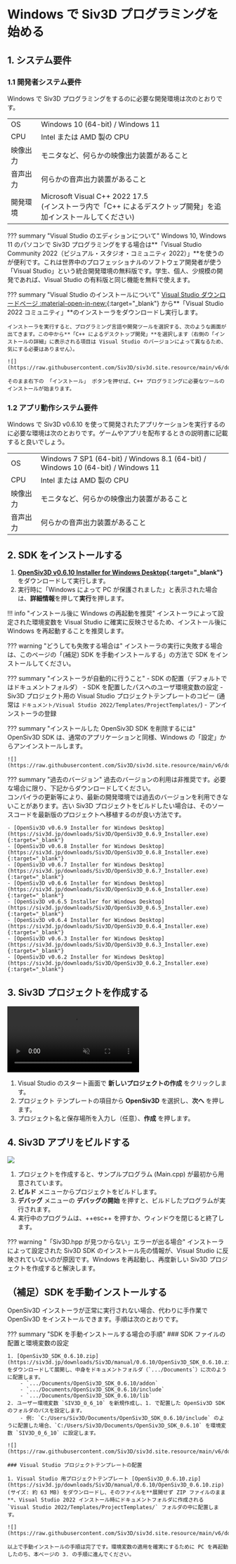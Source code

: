 # Windows で Siv3D プログラミングを始める

## 1. システム要件
### 1.1 開発者システム要件
Windows で Siv3D プログラミングをするのに必要な開発環境は次のとおりです。

|  |  |
|--|--|
| OS | Windows 10 (64-bit) /  Windows 11 |
| CPU | Intel または AMD 製の CPU |
| 映像出力 | モニタなど、何らかの映像出力装置があること |
| 音声出力 | 何らかの音声出力装置があること |
| 開発環境 | Microsoft Visual C++ 2022 17.5<br>(インストーラ内で「C++ によるデスクトップ開発」を追加インストールしてください) |

??? summary "Visual Studio のエディションについて"
	Windows 10, Windows 11 のパソコンで Siv3D プログラミングをする場合は**「Visual Studio Community 2022（ビジュアル・スタジオ・コミュニティ 2022）」**を使うのが便利です。これは世界中のプロフェッショナルのソフトウェア開発者が使う「Visual Studio」という統合開発環境の無料版です。学生、個人、少規模の開発であれば、Visual Studio の有料版と同じ機能を無料で使えます。

??? summary "Visual Studio のインストールについて"
	[Visual Studio ダウンロードページ :material-open-in-new:](https://visualstudio.microsoft.com/ja/downloads/){:target="_blank"} から**「Visual Studio 2022 コミュニティ」**のインストーラをダウンロードし実行します。

	インストーラを実行すると、プログラミング言語や開発ツールを選択する、次のような画面が出てきます。この中から**「C++ によるデスクトップ開発」**を選択します（右側の「インストールの詳細」に表示される項目は Visual Studio のバージョンによって異なるため、気にする必要はありません）。

	![](https://raw.githubusercontent.com/Siv3D/siv3d.site.resource/main/v6/download/windows/vs_installer_desktop.png)

	そのまま右下の 「インストール」 ボタンを押せば、C++ プログラミングに必要なツールのインストールが始まります。

### 1.2 アプリ動作システム要件
Windows で Siv3D v0.6.10 を使って開発されたアプリケーションを実行するのに必要な環境は次のとおりです。ゲームやアプリを配布するときの説明書に記載すると良いでしょう。

|  |  |
|--|--|
| OS | Windows 7 SP1 (64-bit) / Windows 8.1 (64-bit) / Windows 10 (64-bit) /  Windows 11 |
| CPU | Intel または AMD 製の CPU |
| 映像出力 | モニタなど、何らかの映像出力装置があること |
| 音声出力 | 何らかの音声出力装置があること |

## 2. SDK をインストールする

1. **[OpenSiv3D v0.6.10 Installer for Windows Desktop](https://siv3d.jp/downloads/Siv3D/OpenSiv3D_0.6.10_Installer.exe){:target="_blank"}** をダウンロードして実行します。
1. 実行時に「Windows によって PC が保護されました」と表示された場合は、**詳細情報**を押して**実行**を押します。

!!! info "インストール後に Windows の再起動を推奨"
	インストーラによって設定された環境変数を Visual Studio に確実に反映させるため、インストール後に Windows を再起動することを推奨します。

??? warning "どうしても失敗する場合は"
	インストーラの実行に失敗する場合は、このページの「(補足) SDK を手動インストールする」の方法で SDK をインストールしてください。

??? summary "インストーラが自動的に行うこと"
	- SDK の配置（デフォルトではドキュメントフォルダ）
	- SDK を配置したパスへのユーザ環境変数の設定
	- Siv3D プロジェクト用の Visual Studio プロジェクトテンプレートのコピー (通常は `ドキュメント/Visual Studio 2022/Templates/ProjectTemplates/`)
	- アンインストーラの登録

??? summary "インストールした OpenSiv3D SDK を削除するには"
	OpenSiv3D SDK は、通常のアプリケーションと同様、Windows の「設定」からアンインストールします。

	![](https://raw.githubusercontent.com/Siv3D/siv3d.site.resource/main/v6/download/windows/uninstall.png)

??? summary "過去のバージョン"
    過去のバージョンの利用は非推奨です。必要な場合に限り、下記からダウンロードしてください。  
    コンパイラの更新等により、最新の開発環境では過去のバージョンを利用できないことがあります。古い Siv3D プロジェクトをビルドしたい場合は、そのソースコードを最新版のプロジェクトへ移植するのが良い方法です。

    - [OpenSiv3D v0.6.9 Installer for Windows Desktop](https://siv3d.jp/downloads/Siv3D/OpenSiv3D_0.6.9_Installer.exe){:target="_blank"}
	- [OpenSiv3D v0.6.8 Installer for Windows Desktop](https://siv3d.jp/downloads/Siv3D/OpenSiv3D_0.6.8_Installer.exe){:target="_blank"}
	- [OpenSiv3D v0.6.7 Installer for Windows Desktop](https://siv3d.jp/downloads/Siv3D/OpenSiv3D_0.6.7_Installer.exe){:target="_blank"}
	- [OpenSiv3D v0.6.6 Installer for Windows Desktop](https://siv3d.jp/downloads/Siv3D/OpenSiv3D_0.6.6_Installer.exe){:target="_blank"}
	- [OpenSiv3D v0.6.5 Installer for Windows Desktop](https://siv3d.jp/downloads/Siv3D/OpenSiv3D_0.6.5_Installer.exe){:target="_blank"}
	- [OpenSiv3D v0.6.4 Installer for Windows Desktop](https://siv3d.jp/downloads/Siv3D/OpenSiv3D_0.6.4_Installer.exe){:target="_blank"}
	- [OpenSiv3D v0.6.3 Installer for Windows Desktop](https://siv3d.jp/downloads/Siv3D/OpenSiv3D_0.6.3_Installer.exe){:target="_blank"}
	- [OpenSiv3D v0.6.2 Installer for Windows Desktop](https://siv3d.jp/downloads/Siv3D/OpenSiv3D_0.6.2_Installer.exe){:target="_blank"}

## 3. Siv3D プロジェクトを作成する

<video src="https://github.com/Siv3D/siv3d.site.resource/blob/main/v7/download/msvc.mp4?raw=true" autoplay loop muted playsinline></video>

1. Visual Studio のスタート画面で **新しいプロジェクトの作成** をクリックします。
1. プロジェクト テンプレートの項目から **OpenSiv3D** を選択し、**次へ** を押します。
1. プロジェクト名と保存場所を入力し（任意）、**作成** を押します。


## 4. Siv3D アプリをビルドする
![](https://raw.githubusercontent.com/Siv3D/siv3d.site.resource/main/v7/download/msvc.png)

1. プロジェクトを作成すると、サンプルプログラム (Main.cpp) が最初から用意されています。
1. **ビルド** メニューからプロジェクトをビルドします。
1. **デバッグ** メニューの **デバッグの開始** を押すと、ビルドしたプログラムが実行されます。
1. 実行中のプログラムは、++esc++ を押すか、ウィンドウを閉じると終了します。

??? warning "「Siv3D.hpp が見つからない」エラーが出る場合"
	インストーラによって設定された Siv3D SDK のインストール先の情報が、Visual Studio に反映されていないのが原因です。Windows を再起動し、再度新しい Siv3D プロジェクトを作成すると解決します。

## （補足）SDK を手動インストールする
OpenSiv3D インストーラが正常に実行されない場合、代わりに手作業で OpenSiv3D をインストールできます。手順は次のとおりです。

??? summary "SDK を手動インストールする場合の手順"
	### SDK ファイルの配置と環境変数の設定

	1. [OpenSiv3D_SDK_0.6.10.zip](https://siv3d.jp/downloads/Siv3D/manual/0.6.10/OpenSiv3D_SDK_0.6.10.zip) をダウンロードして展開し、中身をドキュメントフォルダ（`.../Documents`）に次のように配置します。
		- `.../Documents/OpenSiv3D_SDK_0.6.10/addon`
		- `.../Documents/OpenSiv3D_SDK_0.6.10/include`
		- `.../Documents/OpenSiv3D_SDK_0.6.10/lib`
	2. ユーザー環境変数 `SIV3D_0_6_10` を新規作成し、1. で配置した OpenSiv3D SDK のフォルダのパスを設定します。
		- 例: `C:/Users/Siv3D/Documents/OpenSiv3D_SDK_0.6.10/include` のように配置した場合、`C:/Users/Siv3D/Documents/OpenSiv3D_SDK_0.6.10` を環境変数 `SIV3D_0_6_10` に設定します。

	![](https://raw.githubusercontent.com/Siv3D/siv3d.site.resource/main/v6/download/windows/envvariable.png)  

	### Visual Studio プロジェクトテンプレートの配置

	1. Visual Studio 用プロジェクトテンプレート [OpenSiv3D_0.6.10.zip](https://siv3d.jp/downloads/Siv3D/manual/0.6.10/OpenSiv3D_0.6.10.zip) (サイズ: 約 63 MB) をダウンロードし、そのファイルを**展開せず ZIP ファイルのまま**、Visual Studio 2022 インストール時にドキュメントフォルダに作成される `Visual Studio 2022/Templates/ProjectTemplates/` フォルダの中に配置します。  

	![](https://raw.githubusercontent.com/Siv3D/siv3d.site.resource/main/v6/download/windows/projecttemplate.png)  

	以上で手動インストールの手順は完了です。環境変数の適用を確実にするために PC を再起動したのち、本ページの 3. の手順に進んでください。
